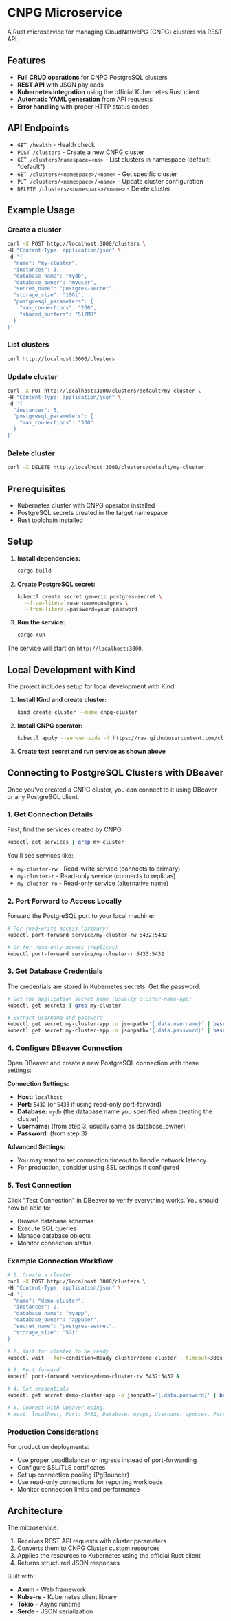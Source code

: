 # CNPG Microservice

A Rust microservice for managing CloudNativePG (CNPG) clusters via REST API.

## Features

- **Full CRUD operations** for CNPG PostgreSQL clusters
- **REST API** with JSON payloads
- **Kubernetes integration** using the official Kubernetes Rust client
- **Automatic YAML generation** from API requests
- **Error handling** with proper HTTP status codes

## API Endpoints

- `GET /health` - Health check
- `POST /clusters` - Create a new CNPG cluster
- `GET /clusters?namespace=<ns>` - List clusters in namespace (default: "default")
- `GET /clusters/<namespace>/<name>` - Get specific cluster
- `PUT /clusters/<namespace>/<name>` - Update cluster configuration
- `DELETE /clusters/<namespace>/<name>` - Delete cluster

## Example Usage

### Create a cluster
```bash
curl -X POST http://localhost:3000/clusters \
-H "Content-Type: application/json" \
-d '{
  "name": "my-cluster",
  "instances": 3,
  "database_name": "mydb",
  "database_owner": "myuser",
  "secret_name": "postgres-secret",
  "storage_size": "10Gi",
  "postgresql_parameters": {
    "max_connections": "200",
    "shared_buffers": "512MB"
  }
}'
```

### List clusters
```bash
curl http://localhost:3000/clusters
```

### Update cluster
```bash
curl -X PUT http://localhost:3000/clusters/default/my-cluster \
-H "Content-Type: application/json" \
-d '{
  "instances": 5,
  "postgresql_parameters": {
    "max_connections": "300"
  }
}'
```

### Delete cluster
```bash
curl -X DELETE http://localhost:3000/clusters/default/my-cluster
```

## Prerequisites

- Kubernetes cluster with CNPG operator installed
- PostgreSQL secrets created in the target namespace
- Rust toolchain installed

## Setup

1. **Install dependencies:**
   ```bash
   cargo build
   ```

2. **Create PostgreSQL secret:**
   ```bash
   kubectl create secret generic postgres-secret \
     --from-literal=username=postgres \
     --from-literal=password=your-password
   ```

3. **Run the service:**
   ```bash
   cargo run
   ```

The service will start on `http://localhost:3000`.

## Local Development with Kind

The project includes setup for local development with Kind:

1. **Install Kind and create cluster:**
   ```bash
   kind create cluster --name cnpg-cluster
   ```

2. **Install CNPG operator:**
   ```bash
   kubectl apply --server-side -f https://raw.githubusercontent.com/cloudnative-pg/cloudnative-pg/release-1.24/releases/cnpg-1.24.1.yaml
   ```

3. **Create test secret and run service as shown above**

## Connecting to PostgreSQL Clusters with DBeaver

Once you've created a CNPG cluster, you can connect to it using DBeaver or any PostgreSQL client.

### 1. Get Connection Details

First, find the services created by CNPG:
```bash
kubectl get services | grep my-cluster
```

You'll see services like:
- `my-cluster-rw` - Read-write service (connects to primary)
- `my-cluster-r` - Read-only service (connects to replicas)
- `my-cluster-ro` - Read-only service (alternative name)

### 2. Port Forward to Access Locally

Forward the PostgreSQL port to your local machine:
```bash
# For read-write access (primary)
kubectl port-forward service/my-cluster-rw 5432:5432

# Or for read-only access (replicas)
kubectl port-forward service/my-cluster-r 5433:5432
```

### 3. Get Database Credentials

The credentials are stored in Kubernetes secrets. Get the password:
```bash
# Get the application secret name (usually cluster-name-app)
kubectl get secrets | grep my-cluster

# Extract username and password
kubectl get secret my-cluster-app -o jsonpath='{.data.username}' | base64 -d
kubectl get secret my-cluster-app -o jsonpath='{.data.password}' | base64 -d
```

### 4. Configure DBeaver Connection

Open DBeaver and create a new PostgreSQL connection with these settings:

**Connection Settings:**
- **Host:** `localhost`
- **Port:** `5432` (or `5433` if using read-only port-forward)
- **Database:** `mydb` (the database name you specified when creating the cluster)
- **Username:** (from step 3, usually same as database_owner)
- **Password:** (from step 3)

**Advanced Settings:**
- You may want to set connection timeout to handle network latency
- For production, consider using SSL settings if configured

### 5. Test Connection

Click "Test Connection" in DBeaver to verify everything works. You should now be able to:
- Browse database schemas
- Execute SQL queries
- Manage database objects
- Monitor connection status

### Example Connection Workflow

```bash
# 1. Create a cluster
curl -X POST http://localhost:3000/clusters \
-H "Content-Type: application/json" \
-d '{
  "name": "demo-cluster",
  "instances": 2,
  "database_name": "myapp",
  "database_owner": "appuser",
  "secret_name": "postgres-secret",
  "storage_size": "5Gi"
}'

# 2. Wait for cluster to be ready
kubectl wait --for=condition=Ready cluster/demo-cluster --timeout=300s

# 3. Port forward
kubectl port-forward service/demo-cluster-rw 5432:5432 &

# 4. Get credentials
kubectl get secret demo-cluster-app -o jsonpath='{.data.password}' | base64 -d

# 5. Connect with DBeaver using:
# Host: localhost, Port: 5432, Database: myapp, Username: appuser, Password: <from step 4>
```

### Production Considerations

For production deployments:
- Use proper LoadBalancer or Ingress instead of port-forwarding
- Configure SSL/TLS certificates
- Set up connection pooling (PgBouncer)
- Use read-only connections for reporting workloads
- Monitor connection limits and performance

## Architecture

The microservice:
1. Receives REST API requests with cluster parameters
2. Converts them to CNPG Cluster custom resources
3. Applies the resources to Kubernetes using the official Rust client
4. Returns structured JSON responses

Built with:
- **Axum** - Web framework
- **Kube-rs** - Kubernetes client library
- **Tokio** - Async runtime
- **Serde** - JSON serialization